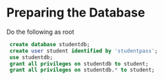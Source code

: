# Preparing the Database

Do the following as root

```sql
 create database studentdb;
 create user student identified by 'studentpass';
 use studentdb;
 grant all privileges on studentdb to student;
 grant all privileges on studentdb.* to student;
```